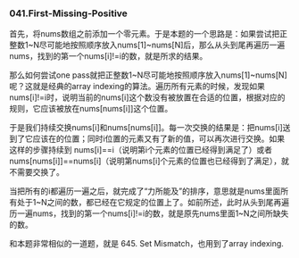 ### 041.First-Missing-Positive

首先，将nums数组之前添加一个零元素。于是本题的一个思路是：如果尝试把正整数1~N尽可能地按照顺序放入nums[1]~nums[N]后，那么从头到尾再遍历一遍nums，找到的第一个nums[i]!=i的数，就是所求的结果。 

那么如何尝试one pass就把正整数1~N尽可能地按照顺序放入nums[1]~nums[N]呢？这就是经典的array indexing的算法。遍历所有元素的时候，发现如果nums[i]!=i时，说明当前的nums[i]这个数没有被放置在合适的位置，根据对应的规则，它应该被放在nums[nums[i]]这个位置。

于是我们持续交换nums[i]和nums[nums[i]]。每一次交换的结果是：把nums[i]送到了它应该在的位置；同时i位置的元素又有了新的值，可以再次进行交换。如果这样的步骤持续到 nums[i]==i（说明第i个元素的位置已经得到满足了）或者nums[nums[i]]==nums[i]（说明第nums[i]个元素的位置也已经得到了满足），就不需要交换了。

当把所有的i都遍历一遍之后，就完成了“力所能及”的排序，意思就是nums里面所有处于1\~N之间的数，都已经在它规定的位置上了。如前所述，此时从头到尾再遍历一遍nums，找到的第一个nums[i]!=i的数，就是原先nums里面1~N之间所缺失的数。 

和本题非常相似的一道题，就是 645. Set Mismatch，也用到了array indexing.

